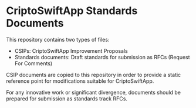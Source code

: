 CriptoSwiftApp Standards Documents
============================

This repository contains two types of files:

* CSIPs: CriptoSwiftApp Improvement Proposals
* Standards documents: Draft standards for submission as RFCs (Request For Comments)

CSIP documents are copied to this repository in order to provide a static reference point
for modifications suitable for CriptoSwiftApp.

For any innovative work or significant divergence, documents should
be prepared for submission as standards track RFCs.
